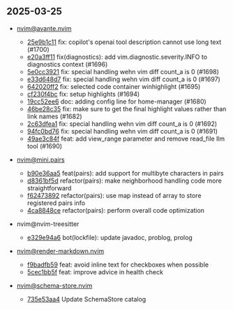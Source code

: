 ## 2025-03-25

* nvim@avante.nvim
  - [25e9b1c11](https://github.com/yetone/avante.nvim/commit/25e9b1c1114a3b25940051c276747a53cf84d3d5) fix: copilot's openai tool description cannot use long text (#1700)
  - [e20a3ff11](https://github.com/yetone/avante.nvim/commit/e20a3ff1116189576780eba20294c0fb57700358) fix(diagnostics): add vim.diagnostic.severity.INFO to diagnostics context (#1696)
  - [5e0cc3921](https://github.com/yetone/avante.nvim/commit/5e0cc3921031b25e5ba724b6496458eebf425aa7) fix: special handling wehn vim diff count_a is 0 (#1698)
  - [e33d648d7](https://github.com/yetone/avante.nvim/commit/e33d648d71c140105026a6ad22a3bfc4eb371ece) fix: special handling wehn vim diff count_a is 0 (#1697)
  - [642020ff2](https://github.com/yetone/avante.nvim/commit/642020ff2d8745d31d6a24a27d14cf886f2199c3) fix: selected code container winhighlight (#1695)
  - [cf230f4bc](https://github.com/yetone/avante.nvim/commit/cf230f4bc8c768b12ac04045cad1479cbdb31990) fix: setup highlights (#1694)
  - [19cc52ee6](https://github.com/yetone/avante.nvim/commit/19cc52ee6b8a760349dd9140b7a68cd7a8153391) doc: adding config line for home-manager (#1680)
  - [46be28c35](https://github.com/yetone/avante.nvim/commit/46be28c357c8db8ade633f0c5675c491184ba6ed) fix: make sure to get the final highlight values rather than link names (#1682)
  - [2c63dfea1](https://github.com/yetone/avante.nvim/commit/2c63dfea16c179f914657208f303a4616b3f65a5) fix: special handling wehn vim diff count_a is 0 (#1692)
  - [94fc0bd76](https://github.com/yetone/avante.nvim/commit/94fc0bd76cc7cae02e389d747b336ce26508c3d3) fix: special handling wehn vim diff count_a is 0 (#1691)
  - [49ae3c84f](https://github.com/yetone/avante.nvim/commit/49ae3c84fda365b50bc6389c40ce53b2bc783258) feat: add view_range parameter and remove read_file llm tool (#1690)

* nvim@mini.pairs
  - [b90e36aa5](https://github.com/echasnovski/mini.pairs/commit/b90e36aa5ca5e0d825e77ad67aac22214a4d9096) feat(pairs): add support for multibyte characters in pairs
  - [d8361bf5d](https://github.com/echasnovski/mini.pairs/commit/d8361bf5d5c43830396382175ec4cd3c1027c716) refactor(pairs): make neighborhood handling code more straightforward
  - [f62473892](https://github.com/echasnovski/mini.pairs/commit/f624738924cdc9d161629cfa26f6722226b87787) refactor(pairs): use map instead of array to store registered pairs info
  - [4ca8848ce](https://github.com/echasnovski/mini.pairs/commit/4ca8848ced56f54f2376a2daa0788995f16c65ea) refactor(pairs): perform overall code optimization

* nvim@nvim-treesitter
  - [e329e94a6](https://github.com/nvim-treesitter/nvim-treesitter/commit/e329e94a6a0a5ccf6ec8bfec1d10faf5eaae665f) bot(lockfile): update javadoc, problog, prolog

* nvim@render-markdown.nvim
  - [f9badfb59](https://github.com/MeanderingProgrammer/render-markdown.nvim/commit/f9badfb5907a16c8e0d5f3c157d63bcea2aa555e) feat: avoid inline text for checkboxes when possible
  - [5cec1bb5f](https://github.com/MeanderingProgrammer/render-markdown.nvim/commit/5cec1bb5fb11079a88fd5b3abd9c94867aec5945) feat: improve advice in health check

* nvim@schema-store.nvim
  - [735e53aa4](https://github.com/b0o/SchemaStore.nvim/commit/735e53aa42423239e1f862e3356bdda56a2ba30e) Update SchemaStore catalog